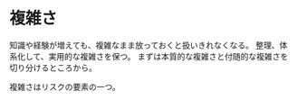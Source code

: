 # 複雑さ

知識や経験が増えても、複雑なまま放っておくと扱いきれなくなる。
整理、体系化して、実用的な複雑さを保つ。
まずは本質的な複雑さと付随的な複雑さを切り分けるところから。

複雑さはリスクの要素の一つ。
